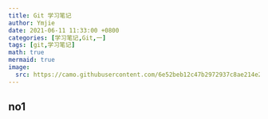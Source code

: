 ```yaml
---
title: Git 学习笔记
author: Ymjie
date: 2021-06-11 11:33:00 +0800
categories: [学习笔记,Git,一]
tags: [git,学习笔记]
math: true
mermaid: true
image:
  src: https://camo.githubusercontent.com/6e52beb12c47b2972937c8ae214e21eaa3647777c28936925ebf78ca0038157c/687474703a2f2f7777772e626f6f746373732e636f6d2f702f6769742d67756964652f696d672f74726565732e706e67
---
```

## no1
